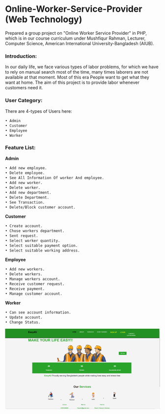 # Online-Worker-Service-Provider (Web Technology)
Prepared a group project on "Online Worker Service Provider" in PHP, which is in our course curriculum under Mushfiqur Rahman, Lecturer, Computer Science, American International University-Bangladesh (AIUB).


<h3>Introduction:</h3>

In our daily life, we face various types of labor problems, for which we have to rely on manual search most of the time, many times laborers are not available at that moment. Most of this era People want to get what they want at home. The aim of this project is to provide labor whenever customers need it.

<h3>User Category:</h3>

There are 4-types of Users here:

    • Admin   
    • Customer
    • Employee
    • Worker

<h3>Feature List:</h3>

<b>Admin</b>

    • Add new employee. 
    • Delete employee.
    • See All Information Of worker And employee.
    • Add new worker.
    • Delete worker.
    • Add new department.
    • Delete Department.
    • See Transaction.
    • Delete/Block customer account.

<b>Customer</b>

    • Create account.
    • Chose workers department.
    • Sent request. 
    • Select worker quantity.
    • Select suitable payment option. 
    • Select suitable working address.

<b>Employee</b>

    • Add new workers.
    • Delete workers.
    • Manage workers account.
    • Receive customer request.
    • Receive payment.
    • Manage customer account.
   
<b>Worker</b>

    • Can see account information.
    • Update account.
    • Change Status.

<p align="center">
<img src="Online%20Worker%20Service%20Provider%20(Easy4U)/SS/Home.jpg" width="750"></img>
<p>
